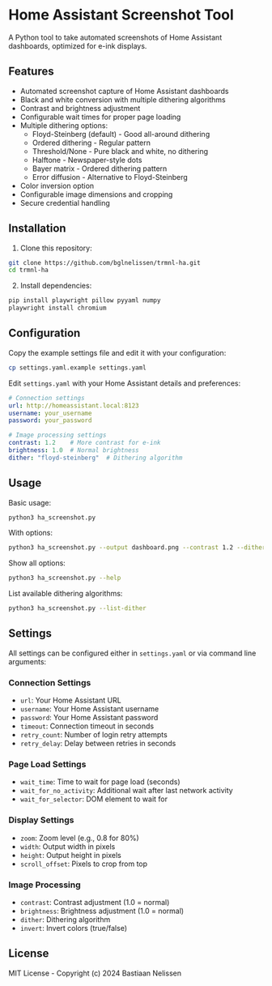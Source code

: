 # Home Assistant Screenshot Tool

A Python tool to take automated screenshots of Home Assistant dashboards, optimized for e-ink displays.

## Features

- Automated screenshot capture of Home Assistant dashboards
- Black and white conversion with multiple dithering algorithms
- Contrast and brightness adjustment
- Configurable wait times for proper page loading
- Multiple dithering options:
  - Floyd-Steinberg (default) - Good all-around dithering
  - Ordered dithering - Regular pattern
  - Threshold/None - Pure black and white, no dithering
  - Halftone - Newspaper-style dots
  - Bayer matrix - Ordered dithering pattern
  - Error diffusion - Alternative to Floyd-Steinberg
- Color inversion option
- Configurable image dimensions and cropping
- Secure credential handling

## Installation

1. Clone this repository:
```bash
git clone https://github.com/bglnelissen/trmnl-ha.git
cd trmnl-ha
```

2. Install dependencies:
```bash
pip install playwright pillow pyyaml numpy
playwright install chromium
```

## Configuration

Copy the example settings file and edit it with your configuration:

```bash
cp settings.yaml.example settings.yaml
```

Edit `settings.yaml` with your Home Assistant details and preferences:

```yaml
# Connection settings
url: http://homeassistant.local:8123
username: your_username
password: your_password

# Image processing settings
contrast: 1.2    # More contrast for e-ink
brightness: 1.0  # Normal brightness
dither: "floyd-steinberg"  # Dithering algorithm
```

## Usage

Basic usage:
```bash
python3 ha_screenshot.py
```

With options:
```bash
python3 ha_screenshot.py --output dashboard.png --contrast 1.2 --dither bayer
```

Show all options:
```bash
python3 ha_screenshot.py --help
```

List available dithering algorithms:
```bash
python3 ha_screenshot.py --list-dither
```

## Settings

All settings can be configured either in `settings.yaml` or via command line arguments:

### Connection Settings
- `url`: Your Home Assistant URL
- `username`: Your Home Assistant username
- `password`: Your Home Assistant password
- `timeout`: Connection timeout in seconds
- `retry_count`: Number of login retry attempts
- `retry_delay`: Delay between retries in seconds

### Page Load Settings
- `wait_time`: Time to wait for page load (seconds)
- `wait_for_no_activity`: Additional wait after last network activity
- `wait_for_selector`: DOM element to wait for

### Display Settings
- `zoom`: Zoom level (e.g., 0.8 for 80%)
- `width`: Output width in pixels
- `height`: Output height in pixels
- `scroll_offset`: Pixels to crop from top

### Image Processing
- `contrast`: Contrast adjustment (1.0 = normal)
- `brightness`: Brightness adjustment (1.0 = normal)
- `dither`: Dithering algorithm
- `invert`: Invert colors (true/false)

## License

MIT License - Copyright (c) 2024 Bastiaan Nelissen 